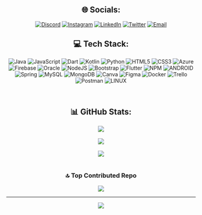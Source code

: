 
  <h2 align="center">🌐 Socials:</h2>
<div align="center">
  
  [![Discord](https://img.shields.io/badge/Discord-%237289DA.svg?logo=discord&logoColor=white)](https://discord.com/users/588519591601504286) 
  [![Instagram](https://img.shields.io/badge/Instagram-%23E4405F.svg?logo=Instagram&logoColor=white)](https://www.instagram.com/fu3l.z/) 
  [![LinkedIn](https://img.shields.io/badge/LinkedIn-%230077B5.svg?logo=linkedin&logoColor=white)](https://www.linkedin.com/in/faisal-algabani-b68188203/) 
  [![Twitter](https://img.shields.io/badge/Twitter-%231DA1F2.svg?logo=Twitter&logoColor=white)](https://twitter.com/F_Moh5) 
  <a href="mailto:algabanif@gmail.com">![Email](https://img.shields.io/badge/Email-%227889DA.svg?logo=gmail&logoColor=white)</a>
<br>

## 💻 Tech Stack:

![Java](https://img.shields.io/badge/java-%23ED8B00.svg?style=for-the-badge&logo=java&logoColor=white) ![JavaScript](https://img.shields.io/badge/javascript-%23323330.svg?style=for-the-badge&logo=javascript&logoColor=%23F7DF1E) ![Dart](https://img.shields.io/badge/dart-%230175C2.svg?style=for-the-badge&logo=dart&logoColor=white) ![Kotlin](https://img.shields.io/badge/kotlin-%230095D5.svg?style=for-the-badge&logo=kotlin&logoColor=white) ![Python](https://img.shields.io/badge/python-3670A0?style=for-the-badge&logo=python&logoColor=ffdd54) ![HTML5](https://img.shields.io/badge/html5-%23E34F26.svg?style=for-the-badge&logo=html5&logoColor=white) ![CSS3](https://img.shields.io/badge/css3-%231572B6.svg?style=for-the-badge&logo=css3&logoColor=white) ![Azure](https://img.shields.io/badge/azure-%230072C6.svg?style=for-the-badge&logo=azure-devops&logoColor=white) ![Firebase](https://img.shields.io/badge/firebase-%23039BE5.svg?style=for-the-badge&logo=firebase) ![Oracle](https://img.shields.io/badge/Oracle-F80000?style=for-the-badge&logo=oracle&logoColor=white) ![NodeJS](https://img.shields.io/badge/node.js-6DA55F?style=for-the-badge&logo=node.js&logoColor=white) ![Bootstrap](https://img.shields.io/badge/bootstrap-%23563D7C.svg?style=for-the-badge&logo=bootstrap&logoColor=white) ![Flutter](https://img.shields.io/badge/Flutter-%2302569B.svg?style=for-the-badge&logo=Flutter&logoColor=white) ![NPM](https://img.shields.io/badge/NPM-%23000000.svg?style=for-the-badge&logo=npm&logoColor=white) ![ANDROID](https://img.shields.io/badge/android-%2320232a.svg?style=for-the-badge&logo=android&logoColor=%a4c639) ![Spring](https://img.shields.io/badge/spring-%236DB33F.svg?style=for-the-badge&logo=spring&logoColor=white) ![MySQL](https://img.shields.io/badge/mysql-%2300f.svg?style=for-the-badge&logo=mysql&logoColor=white) ![MongoDB](https://img.shields.io/badge/MongoDB-%234ea94b.svg?style=for-the-badge&logo=mongodb&logoColor=white) ![Canva](https://img.shields.io/badge/Canva-%2300C4CC.svg?style=for-the-badge&logo=Canva&logoColor=white) 	![Figma](https://img.shields.io/badge/figma-%23F24E1E.svg?style=for-the-badge&logo=figma&logoColor=white) ![Docker](https://img.shields.io/badge/docker-%230db7ed.svg?style=for-the-badge&logo=docker&logoColor=white) ![Trello](https://img.shields.io/badge/Trello-%23026AA7.svg?style=for-the-badge&logo=Trello&logoColor=white) ![Postman](https://img.shields.io/badge/Postman-FF6C37?style=for-the-badge&logo=postman&logoColor=white) ![LINUX](https://img.shields.io/badge/Linux-FCC624?style=for-the-badge&logo=linux&logoColor=black)

<br>

## 📊 GitHub Stats:
![](https://github-readme-stats.vercel.app/api?username=Faisal-Algabni&theme=dark&hide_border=false&include_all_commits=false&count_private=false)<br/><br>
![](https://github-readme-streak-stats.herokuapp.com/?user=Faisal-Algabni&theme=dark&hide_border=false)<br/><br>
![](https://github-readme-stats.vercel.app/api/top-langs/?username=Faisal-Algabni&theme=dark&hide_border=false&include_all_commits=false&count_private=false&layout=compact)
<br><br>
### 🔝 Top Contributed Repo <br>
![](https://github-contributor-stats.vercel.app/api?username=Faisal-Algabni&limit=5&theme=dark&combine_all_yearly_contributions=true)

---
[![](https://visitcount.itsvg.in/api?id=Faisal-Algabni&icon=7&color=6)](https://visitcount.itsvg.in)
</div>
<!-- Proudly created with GPRM ( https://gprm.itsvg.in ) -->

